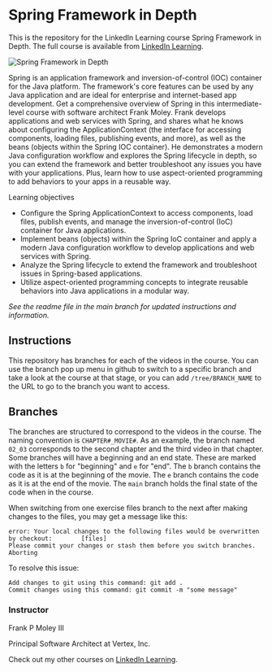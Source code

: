 # Spring Framework in Depth
This is the repository for the LinkedIn Learning course Spring Framework in Depth. The full course is available from [LinkedIn Learning][lil-course-url].

![Spring Framework in Depth][lil-thumbnail-url] 

Spring is an application framework and inversion-of-control (IOC) container for the Java platform. The framework's core features can be used by any Java application and are ideal for enterprise and internet-based app development. Get a comprehensive overview of Spring in this intermediate-level course with software architect Frank Moley. Frank develops applications and web services with Spring, and shares what he knows about configuring the ApplicationContext (the interface for accessing components, loading files, publishing events, and more), as well as the beans (objects within the Spring IOC container). He demonstrates a modern Java configuration workflow and explores the Spring lifecycle in depth, so you can extend the framework and better troubleshoot any issues you have with your applications. Plus, learn how to use aspect-oriented programming to add behaviors to your apps in a reusable way.

Learning objectives
- Configure the Spring ApplicationContext to access components, load files, publish events, and manage the inversion-of-control (IoC) container for Java applications.
- Implement beans (objects) within the Spring IoC container and apply a modern Java configuration workflow to develop applications and web services with Spring.
- Analyze the Spring lifecycle to extend the framework and troubleshoot issues in Spring-based applications.
- Utilize aspect-oriented programming concepts to integrate reusable behaviors into Java applications in a modular way.

_See the readme file in the main branch for updated instructions and information._
## Instructions
This repository has branches for each of the videos in the course. You can use the branch pop up menu in github to switch to a specific branch and take a look at the course at that stage, or you can add `/tree/BRANCH_NAME` to the URL to go to the branch you want to access.

## Branches
The branches are structured to correspond to the videos in the course. The naming convention is `CHAPTER#_MOVIE#`. As an example, the branch named `02_03` corresponds to the second chapter and the third video in that chapter. 
Some branches will have a beginning and an end state. These are marked with the letters `b` for "beginning" and `e` for "end". The `b` branch contains the code as it is at the beginning of the movie. The `e` branch contains the code as it is at the end of the movie. The `main` branch holds the final state of the code when in the course.

When switching from one exercise files branch to the next after making changes to the files, you may get a message like this:

    error: Your local changes to the following files would be overwritten by checkout:        [files]
    Please commit your changes or stash them before you switch branches.
    Aborting

To resolve this issue:
	
    Add changes to git using this command: git add .
	Commit changes using this command: git commit -m "some message"

### Instructor

Frank P Moley III
                            
Principal Software Architect at Vertex, Inc.

                            

Check out my other courses on [LinkedIn Learning](https://www.linkedin.com/learning/instructors/frank-p-moley-iii?u=104).


[0]: # (Replace these placeholder URLs with actual course URLs)

[lil-course-url]: https://www.linkedin.com/learning/spring-framework-in-depth-revision
[lil-thumbnail-url]: https://media.licdn.com/dms/image/v2/D4D0DAQHQkdsXWP-ZQQ/learning-public-crop_675_1200/learning-public-crop_675_1200/0/1731028968463?e=2147483647&v=beta&t=-mjsjugJVQVObGKGZsHfNt1Pxh2dERYzXZ-sAX5je0o

